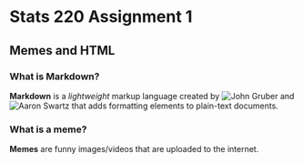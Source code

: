 # Stats 220 Assignment 1
## Memes and HTML
### What is Markdown?
**Markdown** is a *lightweight* markup language created by ![John Gruber](https://en.wikipedia.org/wiki/John_Gruber) and ![Aaron Swartz](https://en.wikipedia.org/wiki/Aaron_Swartz) that adds formatting elements to plain-text documents.
### What is a meme?
**Memes** are funny images/videos that are uploaded to the internet. 
